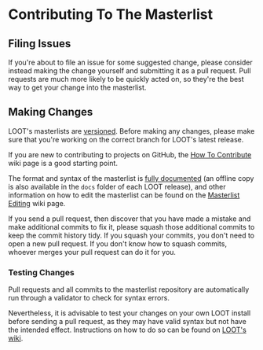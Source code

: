 Contributing To The Masterlist
==============================

## Filing Issues

If you're about to file an issue for some suggested change, please consider instead making the change yourself and submitting it as a pull request. Pull requests are much more likely to be quickly acted on, so they're the best way to get your change into the masterlist.

## Making Changes

LOOT's masterlists are [versioned](https://loot.github.io/docs/contributing/Masterlist-Versioning). Before making any changes, please make sure that you're working on the correct branch for LOOT's latest release.

If you are new to contributing to projects on GitHub, the [How To Contribute](https://loot.github.io/docs/contributing/How-To-Contribute) wiki page is a good starting point.

The format and syntax of the masterlist is [fully documented](http://loot.github.io/docs/0.8.1/LOOT%20Metadata%20Syntax.html) (an offline copy is also available in the `docs` folder of each LOOT release), and other information on how to edit the masterlist can be found on the [Masterlist Editing](https://loot.github.io/docs/contributing/Masterlist-Editing) wiki page.

If you send a pull request, then discover that you have made a mistake and make additional commits to fix it, please squash those additional commits to keep the commit history tidy. If you squash your commits, you don't need to open a new pull request. If you don't know how to squash commits, whoever merges your pull request can do it for you.

### Testing Changes

Pull requests and all commits to the masterlist repository are automatically run through a validator to check for syntax errors.

Nevertheless, it is advisable to test your changes on your own LOOT install before sending a pull request, as they may have valid syntax but not have the intended effect. Instructions on how to do so can be found on [LOOT's wiki](https://loot.github.io/docs/contributing/Quickly-Testing-Your-Masterlist-Changes).
